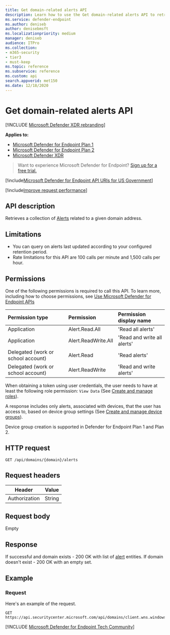 ```yaml
---
title: Get domain-related alerts API
description: Learn how to use the Get domain-related alerts API to retrieve alerts related to a given domain address in Microsoft Defender for Endpoint.
ms.service: defender-endpoint
ms.author: deniseb
author: denisebmsft
ms.localizationpriority: medium
manager: deniseb
audience: ITPro
ms.collection: 
- m365-security
- tier3
- must-keep
ms.topic: reference
ms.subservice: reference
ms.custom: api
search.appverid: met150
ms.date: 12/18/2020
---
```


# Get domain-related alerts API

[!INCLUDE [Microsoft Defender XDR rebranding](../../includes/microsoft-defender.md)]

**Applies to:**
- [Microsoft Defender for Endpoint Plan 1](../microsoft-defender-endpoint.md)
- [Microsoft Defender for Endpoint Plan 2](../microsoft-defender-endpoint.md)
- [Microsoft Defender XDR](/defender-xdr)

> Want to experience Microsoft Defender for Endpoint? [Sign up for a free trial.](https://go.microsoft.com/fwlink/p/?linkid=2225630)

[!include[Microsoft Defender for Endpoint API URIs for US Government](../../includes/microsoft-defender-api-usgov.md)]

[!include[Improve request performance](../../includes/improve-request-performance.md)]

## API description

Retrieves a collection of [Alerts](alerts.md) related to a given domain address.

## Limitations

- You can query on alerts last updated according to your configured retention period.
- Rate limitations for this API are 100 calls per minute and 1,500 calls per hour.

## Permissions

One of the following permissions is required to call this API. To learn more, including how to choose permissions, see [Use Microsoft Defender for Endpoint APIs](apis-intro.md)

Permission type|Permission|Permission display name
:---|:---|:---
Application|Alert.Read.All|'Read all alerts'
Application|Alert.ReadWrite.All|'Read and write all alerts'
Delegated (work or school account)|Alert.Read|'Read alerts'
Delegated (work or school account)|Alert.ReadWrite|'Read and write alerts'

When obtaining a token using user credentials, the user needs to have at least the following role permission: `View Data` (See [Create and manage roles](../user-roles.md)).

A response includes only alerts, associated with devices, that the user has access to, based on device group settings (See [Create and manage device groups](../machine-groups.md)).

Device group creation is supported in Defender for Endpoint Plan 1 and Plan 2.

## HTTP request

```http
GET /api/domains/{domain}/alerts
```

## Request headers

|Header|Value|
|---|---|
|Authorization|String|

## Request body

Empty

## Response

If successful and domain exists - 200 OK with list of [alert](alerts.md) entities. If domain doesn't exist - 200 OK with an empty set.

## Example

### Request

Here's an example of the request.

```http
GET https://api.securitycenter.microsoft.com/api/domains/client.wns.windows.com/alerts
```

[!INCLUDE [Microsoft Defender for Endpoint Tech Community](../../includes/defender-mde-techcommunity.md)]
